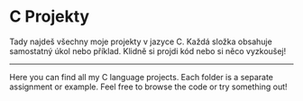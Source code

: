 # C Projekty

Tady najdeš všechny moje projekty v jazyce C. Každá složka obsahuje samostatný úkol nebo příklad. Klidně si projdi kód nebo si něco vyzkoušej!

---

Here you can find all my C language projects. Each folder is a separate assignment or example. Feel free to browse the code or try something out!